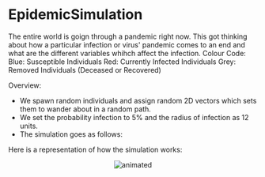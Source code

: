 # EpidemicSimulation

The entire world is goign through a pandemic right now. This got thinking about how a particular infection or virus' pandemic comes to an end and what are the different variables whihch affect the infection.
Colour Code:
Blue: Susceptible Individuals
Red: Currently Infected Individuals
Grey: Removed Individuals (Deceased or Recovered)

Overview:
- We spawn random individuals and assign random 2D vectors which sets them to wander about in a random path.
- We set the probability infection to 5% and the radius of infection as 12 units.
- The simulation goes as follows:

Here is a representation of how the simulation works:
<p align="center">
  <img src="epidemicS.gif" alt="animated" />
</p>
